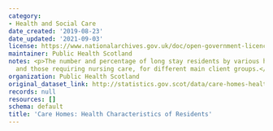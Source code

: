 ```yaml
---
category:
- Health and Social Care
date_created: '2019-08-23'
date_updated: '2021-09-03'
license: https://www.nationalarchives.gov.uk/doc/open-government-licence/version/3/
maintainer: Public Health Scotland
notes: <p>The number and percentage of long stay residents by various health characteristics
  and those requiring nursing care, for different main client groups.</p>
organization: Public Health Scotland
original_dataset_link: http://statistics.gov.scot/data/care-homes-health-characteristics-of-residents
records: null
resources: []
schema: default
title: 'Care Homes: Health Characteristics of Residents'
---
```


